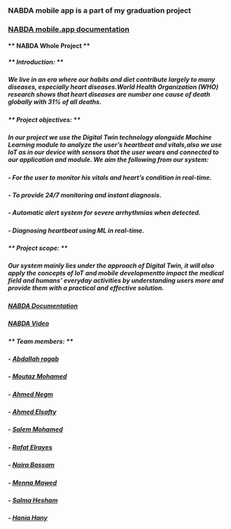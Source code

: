 ### NABDA mobile app is a part of my graduation project 
### [NABDA mobile.app documentation](https://drive.google.com/file/d/1CSQNdBhilDsvxB9wf9qUZ6KAiOGexiAs/view?usp=sharing)

#### ** NABDA Whole Project **
##### ** Introduction: **
##### We live in an era where our habits and diet contribute largely to many diseases, especially heart diseases.World Health Organization (WHO) research shows that heart diseases are number one cause of death globally with 31% of all deaths.
##### ** Project objectives: **
##### In our project we use the Digital Twin technology alongside Machine Learning module to analyze the user’s heartbeat and vitals,also we use IoT as in our device with sensors that the user wears and connected to our application and module. We aim the following from our system:
##### - For the user to monitor his vitals and heart’s condition in real-time.
##### - To provide 24/7 monitoring and instant diagnosis.
##### - Automatic alert system for severe arrhythmias when detected.
##### - Diagnosing heartbeat using ML in real-time.
##### ** Project scope: **
##### Our system mainly lies under the approach of Digital Twin, it will also apply the concepts of IoT and mobile developmentto impact the medical field and humans’ everyday activities by understanding users more and provide them with a practical and effective solution.

##### [NABDA Documentation](https://drive.google.com/file/d/1g9RdVnAbJWu8_b7YihdoFW_RCioFAcvc/view?usp=sharing)
##### [NABDA Video](https://youtu.be/VR42laXcNaE)

##### ** Team members: ** 
##### - [Abdallah ragab]()
##### - [Moutaz Mohamed](https://github.com/Moutaz-Mohamed)
##### - [Ahmed Negm](https://github.com/a7mdngm98)
##### - [Ahmed Elsafty](https://github.com/ahmed0elsafty)
##### - [Salem Mohamed](https://github.com/salemmohamad)
##### - [Rafat Elrayes]()
##### - [Naira Bassam](https://github.com/nairaAbdallah)
##### - [Menna Mawed](https://github.com/mennamawed)
##### - [Salma Hesham](https://github.com/SalmaHeshaam)
##### - [Hania Hany]()
